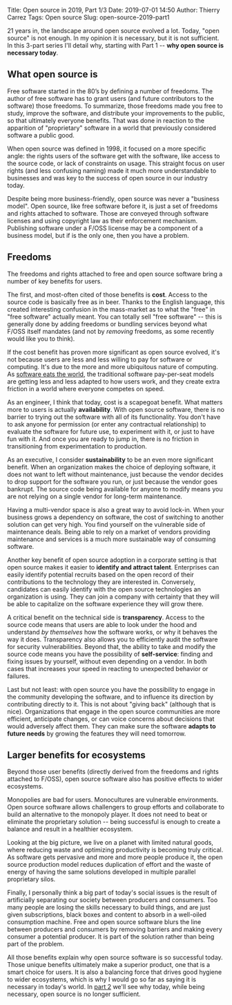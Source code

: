 Title: Open source in 2019, Part 1/3
Date: 2019-07-01 14:50
Author: Thierry Carrez
Tags: Open source
Slug: open-source-2019-part1

21 years in, the landscape around open source evolved a lot. Today, "open
source" is not enough. In my opinion it is necessary, but it is not
sufficient. In this 3-part series I'll detail why, starting with Part 1
-- **why open source is necessary today**.

## What open source is

Free software started in the 80’s by defining a number of freedoms. The
author of free software has to grant users (and future contributors to
the software) those freedoms. To summarize, those freedoms made you free
to study, improve the software, and distribute your improvements to the
public, so that ultimately everyone benefits. That was done in reaction
to the apparition of "proprietary" software in a world that previously
considered software a public good.

When open source was defined in 1998, it focused on a more specific angle:
the rights users of the software get with the software, like access to the
source code, or lack of constraints on usage. This straight focus on user
rights (and less confusing naming) made it much more understandable to
businesses and was key to the success of open source in our industry today.

Despite being more business-friendly, open source was never a "business
model". Open source, like free software before it, is just a set of
freedoms and rights attached to software. Those are conveyed through software
licenses and using copyright law as their enforcement mechanism. Publishing
software under a F/OSS license may be a component of a business model, but
if is the only one, then you have a problem.

## Freedoms

The freedoms and rights attached to free and open source software bring
a number of key benefits for users.

The first, and most-often cited of those benefits is **cost**. Access
to the source code is basically free as in beer. Thanks to the English
language, this created interesting confusion in the mass-market as to
what the "free" in "free software" actually meant. You can totally sell
"free software" -- this is generally done by adding freedoms or bundling
services beyond what F/OSS itself mandates (and not by *removing* freedoms,
as some recently would like you to think).

If the cost benefit has proven more significant as open source evolved,
it's not because users are less and less willing to pay for software or
computing. It's due to the more and more ubiquitous nature of computing. As
[software eats the world](https://a16z.com/2011/08/20/why-software-is-eating-the-world/),
the traditional software pay-per-seat models are getting less and less
adapted to how users work, and they create extra friction in a world
where everyone competes on speed.

As an engineer, I think that today, cost is a scapegoat benefit. What
matters more to users is actually **availability**. With open source
software, there is no barrier to trying out the software with all of its
functionality. You don't have to ask anyone for permission (or enter any
contractual relationship) to evaluate the software for future use, to
experiment with it, or just to have fun with it. And once you are ready
to jump in, there is no friction in transitioning from experimentation
to production.

As an executive, I consider **sustainability** to be an even more
significant benefit. When an organization makes the choice of deploying
software, it does not want to left without maintenance, just because
the vendor decides to drop support for the software you run, or just
because the vendor goes bankrupt. The source code being available for
anyone to modify means you are not relying on a single vendor for
long-term maintenance.

Having a multi-vendor space is also a great way to avoid lock-in. When
your business grows a dependency on software, the cost of switching to
another solution can get very high. You find yourself on the vulnerable
side of maintenance deals. Being able to rely on a market of vendors
providing maintenance and services is a much more sustainable way of
consuming software.

Another key benefit of open source adoption in a corporate setting is
that open source makes it easier to **identify and attract talent**.
Enterprises can easily identify potential recruits based on the open
record of their contributions to the technology they are interested in.
Conversely, candidates can easily identify with the open source
technologies an organization is using. They can join a company with
certainty that they will be able to capitalize on the software experience
they will grow there.

A critical benefit on the technical side is **transparency**. Access to
the source code means that users are able to look under the hood and
understand *by themselves* how the software works, or why it behaves
the way it does. Transparency also allows you to efficiently audit
the software for security vulnerabilities. Beyond that, the ability to
take and modify the source code means you have the possibility of
**self-service**: finding and fixing issues by yourself, without even
depending on a vendor. In both cases that increases your speed in
reacting to unexpected behavior or failures.

Last but not least: with open source you have the possibility to engage
in the community developing the software, and to influence its direction
by contributing directly to it. This is not about "giving back" (although
that is nice). Organizations that engage in the open source communities
are more efficient, anticipate changes, or can voice concerns about
decisions that would adversely affect them. They can make sure the
software **adapts to future needs** by growing the features they will
need tomorrow.

## Larger benefits for ecosystems

Beyond those user benefits (directly derived from the freedoms and rights
attached to F/OSS), open source software also has positive effects to
wider ecosystems.

Monopolies are bad for users. Monocultures are vulnerable environments.
Open source software allows challengers to group efforts and collaborate
to build an alternative to the monopoly player. It does not need to beat
or eliminate the proprietary solution -- being successful is enough to
create a balance and result in a healthier ecosystem.

Looking at the big picture, we live on a planet with limited natural goods,
where reducing waste and optimizing productivity is becoming truly
critical. As software gets pervasive and more and more people produce it,
the open source production model reduces duplication of effort and the waste
of energy of having the same solutions developed in multiple parallel
proprietary silos.

Finally, I personally think a big part of today's social issues is the
result of artificially separating our society between producers and
consumers. Too many people are losing the skills necessary to build
things, and are just given subscriptions, black boxes and content to
absorb in a well-oiled consumption machine. Free and open source software
blurs the line between producers and consumers by removing barriers and
making every consumer a potential producer. It is part of the solution
rather than being part of the problem.


All those benefits explain why open source software is so successful today.
Those unique benefits ultimately make a superior product, one that is a smart
choice for users. It is also a balancing force that drives good hygiene to
wider ecosystems, which is why I would go so far as saying it is necessary
in today's world. In [part 2](https://ttx.re/open-source-2019-part2.html)
we'll see why today, while being necessary, open source is no longer
sufficient.

